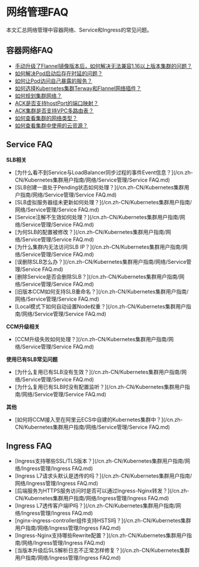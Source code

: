 # 网络管理FAQ

本文汇总网络管理中容器网络、Service和Ingress的常见问题。

## 容器网络FAQ

-   [手动升级了Flannel镜像版本后，如何解决无法兼容1.16以上版本集群的问题？](/cn.zh-CN/Kubernetes集群用户指南/网络/容器网络CNI/容器网络FAQ.md)
-   [如何解决Pod启动后存在时延的问题？](/cn.zh-CN/Kubernetes集群用户指南/网络/容器网络CNI/容器网络FAQ.md)
-   [如何让Pod访问自己暴露的服务？](/cn.zh-CN/Kubernetes集群用户指南/网络/容器网络CNI/容器网络FAQ.md)
-   [如何选择Kubernetes集群Terway和Flannel网络插件？](/cn.zh-CN/Kubernetes集群用户指南/网络/容器网络CNI/容器网络FAQ.md)
-   [如何规划集群网络？](/cn.zh-CN/Kubernetes集群用户指南/网络/容器网络CNI/容器网络FAQ.md)
-   [ACK是否支持hostPort的端口映射？](/cn.zh-CN/Kubernetes集群用户指南/网络/容器网络CNI/容器网络FAQ.md)
-   [ACK集群是否支持VPC多路由表？](/cn.zh-CN/Kubernetes集群用户指南/网络/容器网络CNI/容器网络FAQ.md)
-   [如何查看集群的网络类型？](/cn.zh-CN/Kubernetes集群用户指南/网络/容器网络CNI/容器网络FAQ.md)
-   [如何查看集群中使用的云资源？](/cn.zh-CN/Kubernetes集群用户指南/网络/容器网络CNI/容器网络FAQ.md)

## Service FAQ

**SLB相关**

-   [为什么看不到Service与LoadBalancer同步过程的事件Event信息？](/cn.zh-CN/Kubernetes集群用户指南/网络/Service管理/Service FAQ.md)
-   [SLB创建一直处于Pending状态如何处理？](/cn.zh-CN/Kubernetes集群用户指南/网络/Service管理/Service FAQ.md)
-   [SLB虚拟服务器组未更新如何处理？](/cn.zh-CN/Kubernetes集群用户指南/网络/Service管理/Service FAQ.md)
-   [Service注解不生效如何处理？](/cn.zh-CN/Kubernetes集群用户指南/网络/Service管理/Service FAQ.md)
-   [为何SLB的配置被修改？](/cn.zh-CN/Kubernetes集群用户指南/网络/Service管理/Service FAQ.md)
-   [为什么集群内无法访问SLB IP？](/cn.zh-CN/Kubernetes集群用户指南/网络/Service管理/Service FAQ.md)
-   [误删除SLB怎么办？](/cn.zh-CN/Kubernetes集群用户指南/网络/Service管理/Service FAQ.md)
-   [删除Service是否会删除SLB？](/cn.zh-CN/Kubernetes集群用户指南/网络/Service管理/Service FAQ.md)
-   [旧版本CCM如何支持SLB重命名？](/cn.zh-CN/Kubernetes集群用户指南/网络/Service管理/Service FAQ.md)
-   [Local模式下如何自动设置Node权重？](/cn.zh-CN/Kubernetes集群用户指南/网络/Service管理/Service FAQ.md)

**CCM升级相关**

-   [CCM升级失败如何处理？](/cn.zh-CN/Kubernetes集群用户指南/网络/Service管理/Service FAQ.md)

**使用已有SLB常见问题**

-   [为什么复用已有SLB没有生效？](/cn.zh-CN/Kubernetes集群用户指南/网络/Service管理/Service FAQ.md)
-   [为什么复用已有SLB时没有配置监听？](/cn.zh-CN/Kubernetes集群用户指南/网络/Service管理/Service FAQ.md)

**其他**

-   [如何将CCM接入至在阿里云ECS中自建的Kubernetes集群中？](/cn.zh-CN/Kubernetes集群用户指南/网络/Service管理/Service FAQ.md)

## Ingress FAQ

-   [Ingress支持哪些SSL/TLS版本？](/cn.zh-CN/Kubernetes集群用户指南/网络/Ingress管理/Ingress FAQ.md)
-   [Ingress L7请求头默认是透传的吗？](/cn.zh-CN/Kubernetes集群用户指南/网络/Ingress管理/Ingress FAQ.md)
-   [后端服务为HTTPS服务访问时是否可以通过Ingress-Nginx转发？](/cn.zh-CN/Kubernetes集群用户指南/网络/Ingress管理/Ingress FAQ.md)
-   [Ingress L7透传客户端IP吗？](/cn.zh-CN/Kubernetes集群用户指南/网络/Ingress管理/Ingress FAQ.md)
-   [nginx-ingress-controller组件支持HSTS吗？](/cn.zh-CN/Kubernetes集群用户指南/网络/Ingress管理/Ingress FAQ.md)
-   [Ingress-Nginx支持哪些Rewrite配置？](/cn.zh-CN/Kubernetes集群用户指南/网络/Ingress管理/Ingress FAQ.md)
-   [当版本升级后SLS解析日志不正常怎样修复？](/cn.zh-CN/Kubernetes集群用户指南/网络/Ingress管理/Ingress FAQ.md)

